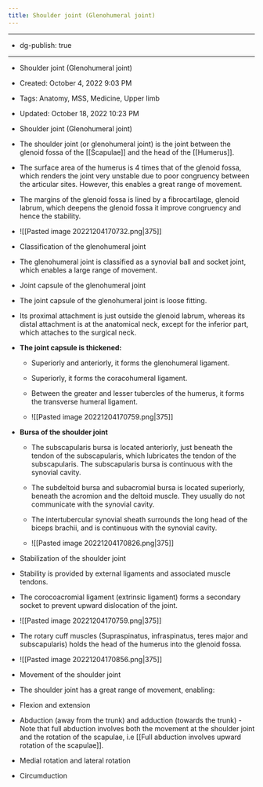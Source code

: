 ```yaml
---
title: Shoulder joint (Glenohumeral joint)
---
```


- --

- dg-publish: true

- --

- Shoulder joint (Glenohumeral joint)

- Created: October 4, 2022 9:03 PM

- Tags: Anatomy, MSS, Medicine, Upper limb

- Updated: October 18, 2022 10:23 PM

- Shoulder joint (Glenohumeral joint)

- The shoulder joint (or glenohumeral joint) is the joint between the glenoid fossa of the [[Scapulae]] and the head of the [[Humerus]].

- The surface area of the humerus is 4 times that of the glenoid fossa, which renders the joint very unstable due to poor congruency between the articular sites. However, this enables a great range of movement.

- The margins of the glenoid fossa is lined by a fibrocartilage, glenoid labrum, which deepens the glenoid fossa it improve congruency and hence the stability.

- ![[Pasted image 20221204170732.png|375]]

- Classification of the glenohumeral joint

- The glenohumeral joint is classified as a synovial ball and socket joint, which enables a large range of movement.

- Joint capsule of the glenohumeral joint

- The joint capsule of the glenohumeral joint is loose fitting.

- Its proximal attachment is just outside the glenoid labrum, whereas its distal attachment is at the anatomical neck, except for the inferior part, which attaches to the surgical neck.

- **The joint capsule is thickened:**
	 - Superiorly and anteriorly, it forms the glenohumeral ligament.

	 - Superiorly, it forms the coracohumeral ligament.

	 - Between the greater and lesser tubercles of the humerus, it forms the transverse humeral ligament.

	 - ![[Pasted image 20221204170759.png|375]]

- **Bursa of the shoulder joint**
	 - The subscapularis bursa is located anteriorly, just beneath the tendon of the subscapularis, which lubricates the tendon of the subscapularis. The subscapularis bursa is continuous with the synovial cavity.

	 - The subdeltoid bursa and subacromial bursa is located superiorly, beneath the acromion and the deltoid muscle. They usually do not communicate with the synovial cavity.

	 - The intertubercular synovial sheath surrounds the long head of the biceps brachii, and is continuous with the synovial cavity.

	 - ![[Pasted image 20221204170826.png|375]]

- Stabilization of the shoulder joint

- Stability is provided by external ligaments and associated muscle tendons.

- The corocoacromial ligament (extrinsic ligament) forms a secondary socket to prevent upward dislocation of the joint.

- ![[Pasted image 20221204170759.png|375]]

- The rotary cuff muscles (Supraspinatus, infraspinatus, teres major and subscapularis) holds the head of the humerus into the glenoid fossa.

- ![[Pasted image 20221204170856.png|375]]

- Movement of the shoulder joint

- The shoulder joint has a great range of movement, enabling:

- Flexion and extension

- Abduction (away from the trunk) and adduction (towards the trunk) - Note that full abduction involves both the movement at the shoulder joint and the rotation of the scapulae, i.e [[Full abduction involves upward rotation of the scapulae]].

- Medial rotation and lateral rotation

- Circumduction
